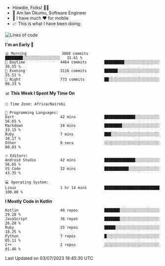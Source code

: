 
* Howdie, Folks! 👋🤓
* 🤪 Am Ian Okumu, Software Engineer
* 📱 I have much ❤️ for mobile
* 📈 This is what I have been doing:
  
<!-- <a href="https://otsembo.github.io/OtsemboPortfolio/" style="margin-right:.5%; margin-top=.5%;">
  <img align="center" src="https://github-readme-stats.vercel.app/api/top-langs/?username=otsembo&layout=compact" />
</a> -->

<!--START_SECTION:waka-->
![Lines of code](https://img.shields.io/badge/From%20Hello%20World%20I%27ve%20Written-9.0%20million%20lines%20of%20code-blue)

**I'm an Early 🐤** 

```text
🌞 Morning                3860 commits        ████████░░░░░░░░░░░░░░░░░   31.61 % 
🌆 Daytime                4464 commits        █████████░░░░░░░░░░░░░░░░   36.55 % 
🌃 Evening                3116 commits        ██████░░░░░░░░░░░░░░░░░░░   25.51 % 
🌙 Night                  773 commits         ██░░░░░░░░░░░░░░░░░░░░░░░   06.33 % 
```


📊 **This Week I Spent My Time On** 

```text
🕑︎ Time Zone: Africa/Nairobi

💬 Programming Languages: 
Dart                     42 mins             ██████████████░░░░░░░░░░░   56.65 % 
Markdown                 24 mins             ████████░░░░░░░░░░░░░░░░░   33.15 % 
Ruby                     7 mins              ███░░░░░░░░░░░░░░░░░░░░░░   10.17 % 
Other                    0 secs              ░░░░░░░░░░░░░░░░░░░░░░░░░   00.03 % 

🔥 Editors: 
Android Studio           42 mins             ██████████████░░░░░░░░░░░   56.65 % 
VS Code                  32 mins             ███████████░░░░░░░░░░░░░░   43.35 % 

💻 Operating System: 
Linux                    1 hr 14 mins        █████████████████████████   100.00 % 
```

**I Mostly Code in Kotlin** 

```text
Kotlin                   40 repos            ███████░░░░░░░░░░░░░░░░░░   29.20 % 
JavaScript               36 repos            ███████░░░░░░░░░░░░░░░░░░   26.28 % 
Ruby                     25 repos            █████░░░░░░░░░░░░░░░░░░░░   18.25 % 
Python                   7 repos             █░░░░░░░░░░░░░░░░░░░░░░░░   05.11 % 
C++                      2 repos             ░░░░░░░░░░░░░░░░░░░░░░░░░   01.46 % 
```




 Last Updated on 03/07/2023 18:45:30 UTC
<!--END_SECTION:waka-->

<br />
<br />
<br />
<br />
<br />
  
  </div>
<!---
otsembo/otsembo is a ✨ special ✨ repository because its `README.md` (this file) appears on your GitHub profile.
You can click the Preview link to take a look at your changes.
--->
